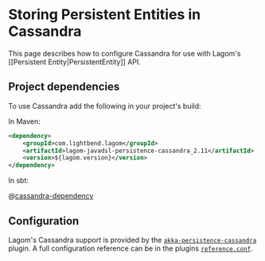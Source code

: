 # Storing Persistent Entities in Cassandra

This page describes how to configure Cassandra for use with Lagom's [[Persistent Entity|PersistentEntity]] API.

## Project dependencies

To use Cassandra add the following in your project's build:

In Maven:

```xml
<dependency>
    <groupId>com.lightbend.lagom</groupId>
    <artifactId>lagom-javadsl-persistence-cassandra_2.11</artifactId>
    <version>${lagom.version}</version>
</dependency>
```

In sbt:

@[cassandra-dependency](code/build-cluster.sbt)

## Configuration

Lagom's Cassandra support is provided by the [`akka-persistence-cassandra`](https://github.com/akka/akka-persistence-cassandra) plugin. A full configuration reference can be in the plugins [`reference.conf`](https://github.com/akka/akka-persistence-cassandra/blob/v0.20/src/main/resources/reference.conf).
